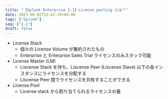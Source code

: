 ```yaml
---
title: "【Splunk Enterprise 2.1】License pooling とは？"
date: 2023-08-02T22:41:20+09:00
tags: ["Splunk"]
seq: ["2-1"]
draft: false
---
```


- License Stack
  - 個々の License Volume が集約されたもの
  - Enterprise と Enterprise Sales Trial ライセンスのみスタック可能  
- License Master (LM) 
  - Liscense Stack を持ち、Liscense Peer (Liscense Slave) 以下の各インスタンスにライセンスを分配する
  - Liscense Peer 間でライセンスを共有することができる  
- License Pool
  - License stack から割り当てられるライセンスの量

